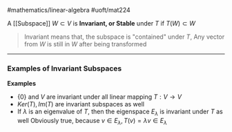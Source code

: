 #mathematics/linear-algebra 
#uoft/mat224 


A [[Subspace]] $W\subset V$ is **Invariant, or Stable** under $T$ if $T(W)\subset W$

> Invariant means that, the subspace is "contained" under $T$, Any vector from $W$ is still in $W$ after being transformed

---
### Examples of Invariant Subspaces

**Examples**
- $\{0\}$ and $V$ are invariant under all linear mapping $T:V\rightarrow V$
- $Ker(T), Im(T)$ are invariant subspaces as well
- If $\lambda$ is an eigenvalue of $T$, then the eigenspace $E_{\lambda}$ is invariant under $T$ as well
	Obviously true, because $v\in E_{\lambda}, T(v)=\lambda v\in E_{\lambda}$